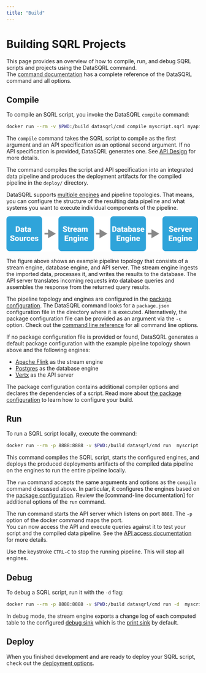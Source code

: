 ```yaml
---
title: "Build"
---
```


# Building SQRL Projects

This page provides an overview of how to compile, run, and debug SQRL scripts and projects using the DataSQRL command. <br />
The [command documentation](../command) has a complete reference of the DataSQRL command and all options.

## Compile

To compile an SQRL script, you invoke the DataSQRL `compile` command:

```bash
docker run --rm -v $PWD:/build datasqrl/cmd compile myscript.sqrl myapischema.graphqls
```

The `compile` command takes the SQRL script to compile as the first argument and an API specification as an optional second argument. If no API specification is provided, DataSQRL generates one. See [API Design](../../api/overview#design) for more details.

The command compiles the script and API specification into an integrated data pipeline and produces the deployment artifacts for the compiled pipeline in the `deploy/` directory. 

DataSQRL supports [multiple engines](../engines/overview) and pipeline topologies. That means, you can configure the structure of the resulting data pipeline and what systems you want to execute individual components of the pipeline.

<img src="/img/dev/simple-pipeline.svg" alt="Simple DataSQRL pipeline topology" width="500"/>

The figure above shows an example pipeline topology that consists of a stream engine, database engine, and API server. The stream engine ingests the imported data, processes it, and writes the results to the database. The API server translates incoming requests into database queries and assembles the response from the returned query results.

The pipeline topology and engines are configured in the [package configuration](../package-config). The DataSQRL command looks for a `package.json` configuration file in the directory where it is executed. Alternatively, the package configuration file can be provided as an argument via the `-c` option. Check out the [command line reference](../command) for all command line options.

If no package configuration file is provided or found, DataSQRL generates a default package configuration with the example pipeline topology shown above and the following engines:

* [Apache Flink](../engines/flink) as the stream engine
* [Postgres](../engines/postgres) as the database engine
* [Vertx](../engines/vertx) as the API server

The package configuration contains additional compiler options and declares the dependencies of a script. Read more about [the package configuration](../package-config) to learn how to configure your build.

## Run

To run a SQRL script locally, execute the command:

```bash
docker run --rm -p 8888:8888 -v $PWD:/build datasqrl/cmd run  myscript.sqrl myapischema.graphqls
```

This command compiles the SQRL script, starts the configured engines, and deploys the produced deployments artifacts of the compiled data pipeline on the engines to run the entire pipeline locally.

The `run` command accepts the same arguments and options as the `compile` command discussed above. In particular, it configures the engines based on the [package configuration](../package-config). Review the [command-line documentation] for additional options of the `run` command.

The run command starts the API server which listens on port `8888`. The `-p` option of the docker command maps the port. <br />
You can now access the API and execute queries against it to test your script and the compiled data pipeline. See the [API access documentation](../../api/overview#query) for more details.

Use the keystroke `CTRL-C` to stop the running pipeline. This will stop all engines.

## Debug

To debug a SQRL script, run it with the `-d` flag:

```bash
docker run --rm -p 8888:8888 -v $PWD:/build datasqrl/cmd run -d  myscript.sqrl myapischema.graphqls
```

In debug mode, the stream engine exports a change log of each computed table to the configured [debug sink](../package-config#debug) which is the [print sink](../../sources/system/print) by default.

## Deploy

When you finished development and are ready to deploy your SQRL script, check out the [deployment options](../deploy/overview).

<!--
## Publish

To reuse your SQRL script in other projects, you can publish it to the [repository](../respository).

-->

